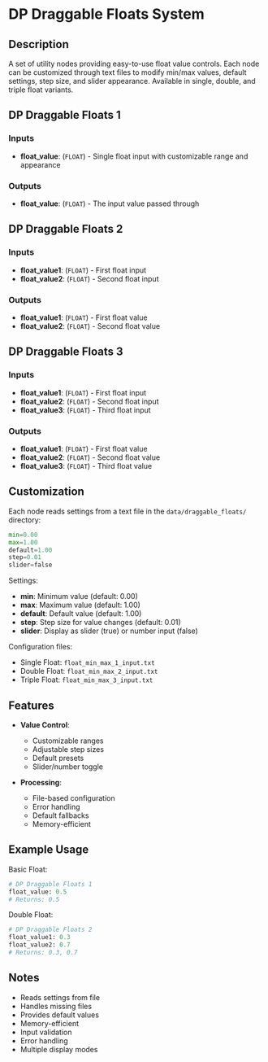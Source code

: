 # DP Draggable Floats System

## Description

A set of utility nodes providing easy-to-use float value controls. Each node can be customized through text files to modify min/max values, default settings, step size, and slider appearance. Available in single, double, and triple float variants.

## DP Draggable Floats 1

### Inputs
- **float_value**: (`FLOAT`) - Single float input with customizable range and appearance

### Outputs
- **float_value**: (`FLOAT`) - The input value passed through

## DP Draggable Floats 2

### Inputs
- **float_value1**: (`FLOAT`) - First float input
- **float_value2**: (`FLOAT`) - Second float input

### Outputs
- **float_value1**: (`FLOAT`) - First float value
- **float_value2**: (`FLOAT`) - Second float value

## DP Draggable Floats 3

### Inputs
- **float_value1**: (`FLOAT`) - First float input
- **float_value2**: (`FLOAT`) - Second float input
- **float_value3**: (`FLOAT`) - Third float input

### Outputs
- **float_value1**: (`FLOAT`) - First float value
- **float_value2**: (`FLOAT`) - Second float value
- **float_value3**: (`FLOAT`) - Third float value

## Customization

Each node reads settings from a text file in the `data/draggable_floats/` directory:
```python
min=0.00
max=1.00
default=1.00
step=0.01
slider=false
```

Settings:
- **min**: Minimum value (default: 0.00)
- **max**: Maximum value (default: 1.00)
- **default**: Default value (default: 1.00)
- **step**: Step size for value changes (default: 0.01)
- **slider**: Display as slider (true) or number input (false)

Configuration files:
- Single Float: `float_min_max_1_input.txt`
- Double Float: `float_min_max_2_input.txt`
- Triple Float: `float_min_max_3_input.txt`

## Features

- **Value Control**:
  - Customizable ranges
  - Adjustable step sizes
  - Default presets
  - Slider/number toggle

- **Processing**:
  - File-based configuration
  - Error handling
  - Default fallbacks
  - Memory-efficient

## Example Usage

Basic Float:
```python
# DP Draggable Floats 1
float_value: 0.5
# Returns: 0.5
```

Double Float:
```python
# DP Draggable Floats 2
float_value1: 0.3
float_value2: 0.7
# Returns: 0.3, 0.7
```

## Notes

- Reads settings from file
- Handles missing files
- Provides default values
- Memory-efficient
- Input validation
- Error handling
- Multiple display modes 
